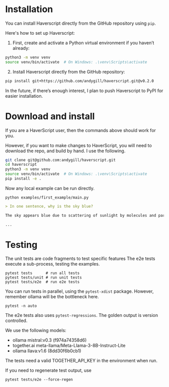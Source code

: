 # Installation

You can install Haverscript directly from the GitHub repository using `pip`.

Here's how to set up Haverscript:

1. First, create and activate a Python virtual environment if you haven’t already:

```bash
python3 -m venv venv
source venv/bin/activate  # On Windows: .\venv\Scripts\activate
```

2. Install Haverscript directly from the GitHub repository:

```bash
pip install git+https://github.com/andygill/haverscript.git@v0.2.0
```

In the future, if there’s enough interest, I plan to push Haverscript to PyPI
for easier installation.

# Download and install

If you are a HaverScript user, then the commands above should work for you. 

However,
if you want to make changes to HaverScript, you will need to download the
repo, and build by hand. I use the following.

```bash
git clone git@github.com:andygill/haverscript.git
cd haverscript
python3 -m venv venv
source venv/bin/activate  # On Windows: .\venv\Scripts\activate
pip install -e .
```

Now any local example can be run directly.

```shell
python examples/first_example/main.py
```

```markdown
> In one sentence, why is the sky blue?

The sky appears blue due to scattering of sunlight by molecules and particles in the Earth's atmosphere.

...
```

# Testing

The unit tests are code fragments to test specific features
The e2e tests execute a sub-process, testing the examples.

```
pytest tests      # run all tests
pytest tests/unit # run unit tests
pytest tests/e2e  # run e2e tests
```

You can run tests in parallel, using the `pytest-xdist` package. However,
remember ollama will be the bottleneck here.

```
pytest -n auto
```

The e2e tests also uses `pytest-regressions`. The golden output is version controlled. 

We use the following models:
* ollama mistral:v0.3 (f974a74358d6)
* together.ai meta-llama/Meta-Llama-3-8B-Instruct-Lite
* ollama llava:v1.6 (8dd30f6b0cb1)

The tests need a valid TOGETHER_API_KEY in the environment when run.

If you need to regenerate test output, use 

```
pytest tests/e2e --force-regen
```
